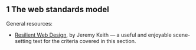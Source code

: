 ## 1 The web standards model

General resources:

- [Resilient Web Design](https://resilientwebdesign.com/), by Jeremy Keith — a useful and enjoyable scene-setting text for the criteria covered in this section.
